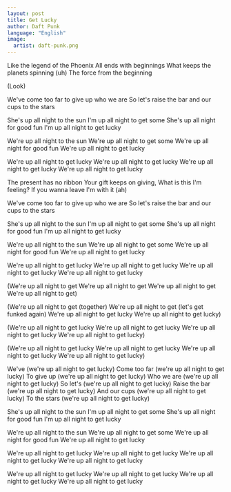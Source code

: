 ```yaml
---
layout: post
title: Get Lucky
author: Daft Punk
language: "English"
image:
  artist: daft-punk.png
---
```

Like the legend of the Phoenix
All ends with beginnings
What keeps the planets spinning (uh)
The force from the beginning

(Look)

We've come too far to give up who we are
So let's raise the bar and our cups to the stars

She's up all night to the sun
I'm up all night to get some
She's up all night for good fun
I'm up all night to get lucky

We're up all night to the sun
We're up all night to get some
We're up all night for good fun
We're up all night to get lucky

We're up all night to get lucky
We're up all night to get lucky
We're up all night to get lucky
We're up all night to get lucky

The present has no ribbon
Your gift keeps on giving,
What is this I'm feeling?
If you wanna leave I'm with it (ah)

We've come too far to give up who we are
So let's raise the bar and our cups to the stars

She's up all night to the sun
I'm up all night to get some
She's up all night for good fun
I'm up all night to get lucky

We're up all night to the sun
We're up all night to get some
We're up all night for good fun
We're up all night to get lucky

We're up all night to get lucky
We're up all night to get lucky
We're up all night to get lucky
We're up all night to get lucky

(We're up all night to get
We're up all night to get
We're up all night to get
We're up all night to get)

(We're up all night to get (together)
We're up all night to get (let's get funked again)
We're up all night to get lucky
We're up all night to get lucky)

(We're up all night to get lucky
We're up all night to get lucky
We're up all night to get lucky
We're up all night to get lucky)

(We're up all night to get lucky
We're up all night to get lucky
We're up all night to get lucky
We're up all night to get lucky)

We've (we're up all night to get lucky)
Come too far (we're up all night to get lucky)
To give up (we're up all night to get lucky)
Who we are (we're up all night to get lucky)
So let's (we're up all night to get lucky)
Raise the bar (we're up all night to get lucky)
And our cups (we're up all night to get lucky)
To the stars (we're up all night to get lucky)

She's up all night to the sun
I'm up all night to get some
She's up all night for good fun
I'm up all night to get lucky

We're up all night to the sun
We're up all night to get some
We're up all night for good fun
We're up all night to get lucky

We're up all night to get lucky
We're up all night to get lucky
We're up all night to get lucky
We're up all night to get lucky

We're up all night to get lucky
We're up all night to get lucky
We're up all night to get lucky
We're up all night to get lucky 
